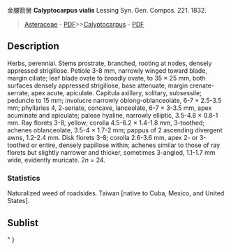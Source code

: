 金腰箭舅 **Calyptocarpus vialis** Lessing Syn. Gen. Compos. 221. 1832.

> [Asteraceae](http://www.iplant.cn/info/Asteraceae?t=foc) - [PDF](http://www.iplant.cn/foc/pdf/Asteraceae.pdf)>>[Calyptocarpus](http://www.iplant.cn/info/Calyptocarpus?t=foc) - [PDF](http://www.iplant.cn/foc/pdf/Calyptocarpus.pdf)

## Description

Herbs, perennial. Stems prostrate, branched, rooting at nodes, densely appressed strigillose. Petiole 3-8 mm, narrowly winged toward blade, margin ciliate; leaf blade ovate to broadly ovate, to 35 × 25 mm, both surfaces densely appressed strigillose, base attenuate, margin crenate-serrate, apex acute, apiculate. Capitula axillary, solitary, subsessile; peduncle to 15 mm; involucre narrowly oblong-oblanceolate, 6-7 × 2.5-3.5 mm; phyllaries 4, 2-seriate, concave, lanceolate, 6-7 × 3-3.5 mm, apex acuminate and apiculate; paleae hyaline, narrowly elliptic, 3.5-4.8 × 0.8-1 mm. Ray florets 3-8, yellow; corolla 4.5-6.2 × 1.4-1.8 mm, 3-toothed; achenes oblanceolate, 3.5-4 × 1.7-2 mm; pappus of 2 ascending divergent awns, 1.2-2.4 mm. Disk florets 3-8; corolla 2.6-3.6 mm, apex 2- or 3-toothed or entire, densely papillose within; achenes similar to those of ray florets but slightly narrower and thicker, sometimes 3-angled, 1.1-1.7 mm wide, evidently muricate. 2*n* = 24.

### Statistics
Naturalized weed of roadsides. Taiwan [native to Cuba, Mexico, and United States].

## Sublist
"
}
